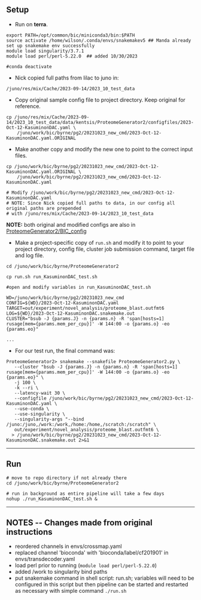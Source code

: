 ## Setup

- Run on **terra**.

```plain
export PATH=/opt/common/bic/miniconda3/bin:$PATH
source activate /home/wilson/.conda/envs/snakemakev5 ## Manda already set up snakemake env successfully
module load singularity/3.7.1
module load perl/perl-5.22.0  ## added 10/30/2023

#conda deactivate
```


- Nick copied full paths from lilac to juno in:

`/juno/res/mix/Cache/2023-09-14/2023_10_test_data`


- Copy original sample config file to project directory. Keep original for reference.
```plain
cp /juno/res/mix/Cache/2023-09-14/2023_10_test_data/data/kentsis/ProteomeGenerator2/configfiles/2023-Oct-12-KasuminonDAC.yaml \
    /juno/work/bic/byrne/pg2/20231023_new_cmd/2023-Oct-12-KasuminonDAC.yaml.ORIGINAL 
```

- Make another copy and modify the new one to point to the correct input files.
```plain
cp /juno/work/bic/byrne/pg2/20231023_new_cmd/2023-Oct-12-KasuminonDAC.yaml.ORIGINAL \
    /juno/work/bic/byrne/pg2/20231023_new_cmd/2023-Oct-12-KasuminonDAC.yaml

# Modify /juno/work/bic/byrne/pg2/20231023_new_cmd/2023-Oct-12-KasuminonDAC.yaml
# NOTE: Since Nick copied full paths to data, in our config all original paths are prepended 
# with /juno/res/mix/Cache/2023-09-14/2023_10_test_data
```
**NOTE:** both original and modified configs are also in [ProteomeGenerator2/BIC_config](../BIC_config)


- Make a project-specific copy of `run.sh` and modify it to point to your project directory, config file, cluster job submission command, target file and log file. 
```plain
cd /juno/work/bic/byrne/ProteomeGenerator2

cp run.sh run_KasuminonDAC_test.sh

#open and modify variables in run_KasuminonDAC_test.sh

WD=/juno/work/bic/byrne/pg2/20231023_new_cmd                                    
CONFIG=${WD}/2023-Oct-12-KasuminonDAC.yaml                                      
TARGET=out/experiment/novel_analysis/proteome_blast.outfmt6                     
LOG=${WD}/2023-Oct-12-KasuminonDAC.snakemake.out                                
CLUSTER="bsub -J {params.J} -n {params.n} -R 'span[hosts=1] rusage[mem={params.mem_per_cpu}]' -W 144:00 -o {params.o} -eo {params.eo}"

...
```

- For our test run, the final command was:
```plain
ProteomeGenerator2> snakemake --snakefile ProteomeGenerator2.py \
   --cluster "bsub -J {params.J} -n {params.n} -R 'span[hosts=1] rusage[mem={params.mem_per_cpu}]' -W 144:00 -o {params.o} -eo {params.eo}" \
   -j 100 \
   -k --ri \
   --latency-wait 30 \
   --configfile /juno/work/bic/byrne/pg2/20231023_new_cmd/2023-Oct-12-KasuminonDAC.yaml \
   --use-conda \
   --use-singularity \
   --singularity-args "--bind /juno:/juno,/work:/work,/home:/home,/scratch:/scratch" \
   out/experiment/novel_analysis/proteome_blast.outfmt6 \
  > /juno/work/bic/byrne/pg2/20231023_new_cmd/2023-Oct-12-KasuminonDAC.snakemake.out 2>&1
```
---

## Run 
```plain
# move to repo directory if not already there
cd /juno/work/bic/byrne/ProteomeGenerator2

# run in background as entire pipeline will take a few days
nohup ./run_KasuminonDAC_test.sh &
```
---

## NOTES -- Changes made from original instructions
- reordered channels in envs/crossmap.yaml
- replaced channel 'bioconda' with 'bioconda/label/cf201901' in envs/transdecoder.yaml
- load perl prior to running (`module load perl/perl-5.22.0`)
- added /work to singularity bind paths
- put snakemake command in shell script: run.sh; variables will need to be configured in this script but then pipeline can be started and restarted as necessary with simple command `./run.sh`
  
